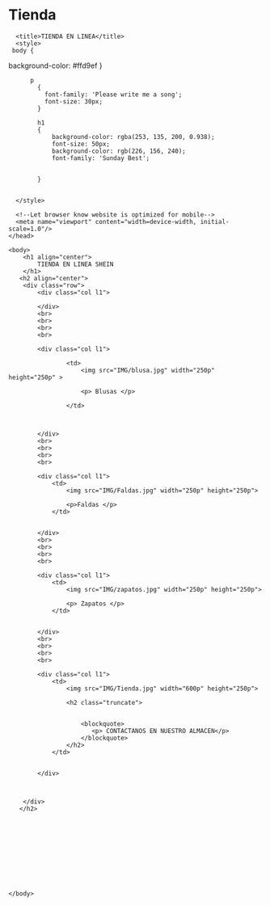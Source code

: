 # Tienda
<!DOCTYPE html>
<html>
    <head>
      <!--Import Google Icon Font-->
      <link href="https://fonts.googleapis.com/icon?family=Material+Icons" rel="stylesheet">
      <!--Import materialize.css-->
      <link type="text/css" rel="stylesheet" href="css/materialize.min.css"  media="screen,projection"/>

      
      <title>TIENDA EN LINEA</title>
      <style>
     body {
background-color: #ffd9ef
}
          
          p
            {
              font-family: 'Please write me a song';
              font-size: 30px;
            }

            h1 
            {
                background-color: rgba(253, 135, 200, 0.938);
                font-size: 50px;
                background-color: rgb(226, 156, 240);
                font-family: 'Sunday Best';


            }


      </style>

      <!--Let browser know website is optimized for mobile-->
      <meta name="viewport" content="width=device-width, initial-scale=1.0"/>
    </head>
        
    <body>
        <h1 align="center">
            TIENDA EN LINEA SHEIN
        </h1>
       <h2 align="center">
        <div class="row">
            <div class="col l1">

            </div>
            <br>
            <br>
            <br>
            <br>

            <div class="col l1">
                
                    <td>
                        <img src="IMG/blusa.jpg" width="250p" height="250p" >

                        <p> Blusas </p>

                    </td>



            </div>
            <br>
            <br>
            <br>
            <br>

            <div class="col l1">
                <td>
                    <img src="IMG/Faldas.jpg" width="250p" height="250p">

                    <p>Faldas </p>
                </td>

                
            </div>
            <br>
            <br>
            <br>
            <br>

            <div class="col l1">
                <td>
                    <img src="IMG/zapatos.jpg" width="250p" height="250p">

                    <p> Zapatos </p>
                </td>

                
            </div>
            <br>
            <br>
            <br>
            <br>

            <div class="col l1">
                <td>
                    <img src="IMG/Tienda.jpg" width="600p" height="250p">

                    <h2 class="truncate">
                      
            
                        <blockquote>
                           <p> CONTACTANOS EN NUESTRO ALMACEN</p> 
                        </blockquote>
                    </h2>
                </td>

                
            </div>
            
        

        </div>
       </h2>
       
       




        

       


    </body>
 

</html>
